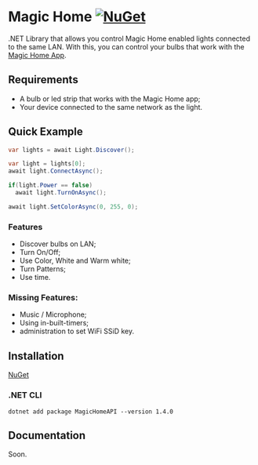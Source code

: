 # Magic Home [![NuGet](https://img.shields.io/badge/NuGet-1.2.0-brightgreen.svg)](https://www.nuget.org/packages/MagicHomeAPI/1.2.0)
.NET Library that allows you control Magic Home enabled lights connected to the same LAN.
With this, you can control your bulbs that work with the [Magic Home App](https://play.google.com/store/apps/details?id=com.Zengge.LEDWifiMagicHome).

## Requirements
- A bulb or led strip that works with the Magic Home app;
- Your device connected to the same network as the light.

## Quick Example
```c#
var lights = await Light.Discover();

var light = lights[0];
await light.ConnectAsync();

if(light.Power == false)
  await light.TurnOnAsync();

await light.SetColorAsync(0, 255, 0);
```

### Features
- Discover bulbs on LAN;
- Turn On/Off;
- Use Color, White and Warm white;
- Turn Patterns;
- Use time.

### Missing Features:

- Music / Microphone;
- Using in-built-timers;
- administration to set WiFi SSiD key.

## Installation
[NuGet](https://www.nuget.org/packages/MagicHomeAPI/1.4.0)

### .NET CLI
`dotnet add package MagicHomeAPI --version 1.4.0`

## Documentation
Soon.
